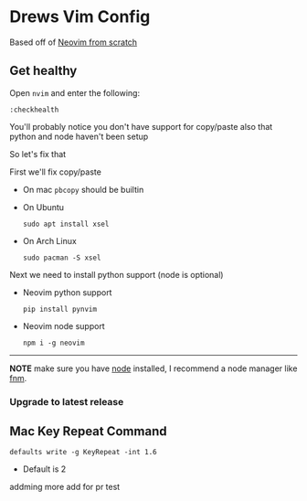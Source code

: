 # Drews Vim Config

Based off of
[Neovim from scratch](https://github.com/LunarVim/Neovim-from-scratch)

## Get healthy

Open `nvim` and enter the following:

```
:checkhealth
```

You'll probably notice you don't have support for copy/paste also that python
and node haven't been setup

So let's fix that

First we'll fix copy/paste

- On mac `pbcopy` should be builtin

- On Ubuntu

  ```
  sudo apt install xsel
  ```

- On Arch Linux

  ```
  sudo pacman -S xsel
  ```

Next we need to install python support (node is optional)

- Neovim python support

  ```
  pip install pynvim
  ```

- Neovim node support

  ```
  npm i -g neovim
  ```

---

**NOTE** make sure you have [node](https://nodejs.org/en/) installed, I
recommend a node manager like [fnm](https://github.com/Schniz/fnm).

### Upgrade to latest release

## Mac Key Repeat Command

`defaults write -g KeyRepeat -int 1.6`

- Default is 2

addming more
add for pr test
